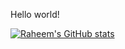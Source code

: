 Hello world!

[![Raheem's GitHub stats](https://github-readme-stats.vercel.app/api?username=raheemadamboev&count_private=true&show_icons=true&theme=tokyonight)](https://github.com/anuraghazra/github-readme-stats)
